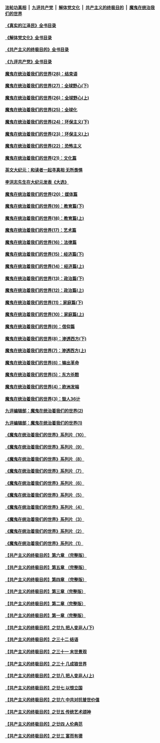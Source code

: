 ####  [法轮功真相](../../../../basic/blob/master/README.md?t=05030501) &nbsp;|&nbsp; [九评共产党](../../../../9ping.md/blob/master/README.md?t=05030501) &nbsp;|&nbsp; [解体党文化](../../../../jtdwh.md/blob/master/README.md?t=05030501)  &nbsp;|&nbsp; [共产主义的终极目的](../../../../gczydzjmd.md/blob/master/README.md?t=05030501) &nbsp;|&nbsp; [魔鬼在统治我们的世界](../../../../mgztzwmdsj.md/blob/master/README.md?t=05030501) 

#### [《真实的江泽民》全书目录](../pages/nsc422/n13721399.md?t=05030501) 

#### [《解体党文化》全书目录](../pages/nsc422/n13721157.md?t=05030501) 

#### [《共产主义的终极目的》全书目录](../pages/nsc422/n13721048.md?t=05030501) 

#### [《九评共产党》全书目录](../pages/nsc422/n13708085.md?t=05030501) 

#### [魔鬼在统治着我们的世界(28)：结束语](../pages/nsc422/n10936246.md?t=05030501) 

#### [魔鬼在统治着我们的世界(27)：全球野心(下)](../pages/nsc422/n10928319.md?t=05030501) 

#### [魔鬼在统治着我们的世界(26)：全球野心(上)](../pages/nsc422/n10900318.md?t=05030501) 

#### [魔鬼在统治着我们的世界(25)：全球化](../pages/nsc422/n10788205.md?t=05030501) 

#### [魔鬼在统治着我们的世界(24)：环保主义(下)](../pages/nsc422/n10695307.md?t=05030501) 

#### [魔鬼在统治着我们的世界(23)：环保主义(上)](../pages/nsc422/n10688613.md?t=05030501) 

#### [魔鬼在统治着我们的世界(22)：恐怖主义](../pages/nsc422/n10614727.md?t=05030501) 

#### [魔鬼在统治着我们的世界(21)：文化篇](../pages/nsc422/n10597706.md?t=05030501) 

#### [英文大纪元：和读者一起寻真相 无所畏惧](../pages/nsc422/n12542027.md?t=05030501) 

#### [李洪志先生在大纪元发表《大选》](../pages/nsc422/n12534746.md?t=05030501) 

#### [魔鬼在统治着我们的世界(20)：媒体篇](../pages/nsc422/n10586579.md?t=05030501) 

#### [魔鬼在统治着我们的世界(19)：教育篇(下)](../pages/nsc422/n10564808.md?t=05030501) 

#### [魔鬼在统治着我们的世界(18)：教育篇(上)](../pages/nsc422/n10526970.md?t=05030501) 

#### [魔鬼在统治着我们的世界(17)：艺术篇](../pages/nsc422/n10499093.md?t=05030501) 

#### [魔鬼在统治着我们的世界(16)：法律篇](../pages/nsc422/n10485969.md?t=05030501) 

#### [魔鬼在统治着我们的世界(15)：经济篇(下)](../pages/nsc422/n10469975.md?t=05030501) 

#### [魔鬼在统治着我们的世界(14)：经济篇(上)](../pages/nsc422/n10457370.md?t=05030501) 

#### [魔鬼在统治着我们的世界(13)：政治篇(下)](../pages/nsc422/n10448270.md?t=05030501) 

#### [魔鬼在统治着我们的世界(12)：政治篇(上)](../pages/nsc422/n10444576.md?t=05030501) 

#### [魔鬼在统治着我们的世界(11)：家庭篇(下)](../pages/nsc422/n10440961.md?t=05030501) 

#### [魔鬼在统治着我们的世界(10)：家庭篇(上)](../pages/nsc422/n10435448.md?t=05030501) 

#### [魔鬼在统治着我们的世界(9)：信仰篇](../pages/nsc422/n10432159.md?t=05030501) 

#### [魔鬼在统治着我们的世界(8)：渗透西方(下)](../pages/nsc422/n10429603.md?t=05030501) 

#### [魔鬼在统治着我们的世界(7)：渗透西方(上)](../pages/nsc422/n10426013.md?t=05030501) 

#### [魔鬼在统治着我们的世界(6)：输出革命](../pages/nsc422/n10421536.md?t=05030501) 

#### [魔鬼在统治着我们的世界(5)：东方杀戮](../pages/nsc422/n10417707.md?t=05030501) 

#### [魔鬼在统治着我们的世界(4)：欧洲发端](../pages/nsc422/n10414890.md?t=05030501) 

#### [魔鬼在统治着我们的世界(3)：毁人36计](../pages/nsc422/n10411583.md?t=05030501) 

#### [九评编辑部：魔鬼在统治着我们的世界(2)](../pages/nsc422/n10410036.md?t=05030501) 

#### [九评编辑部：魔鬼在统治着我们的世界(1)](../pages/nsc422/n10406825.md?t=05030501) 

#### [《魔鬼在统治着我们的世界》系列片（10）](../pages/nsc422/n12292670.md?t=05030501) 

#### [《魔鬼在统治着我们的世界》系列片（9）](../pages/nsc422/n12290859.md?t=05030501) 

#### [《魔鬼在统治着我们的世界》系列片（8）](../pages/nsc422/n12287445.md?t=05030501) 

#### [《魔鬼在统治着我们的世界》系列片（7）](../pages/nsc422/n12283425.md?t=05030501) 

#### [《魔鬼在统治着我们的世界》系列片（6）](../pages/nsc422/n12282314.md?t=05030501) 

#### [《魔鬼在统治着我们的世界》系列片（5）](../pages/nsc422/n12281419.md?t=05030501) 

#### [《魔鬼在统治着我们的世界》系列片（4）](../pages/nsc422/n12274024.md?t=05030501) 

#### [《魔鬼在统治着我们的世界》系列片（3）](../pages/nsc422/n12271322.md?t=05030501) 

#### [《魔鬼在统治着我们的世界》系列片（2）](../pages/nsc422/n12269049.md?t=05030501) 

#### [《魔鬼在统治着我们的世界》系列片（1）](../pages/nsc422/n12267575.md?t=05030501) 

#### [【共产主义的终极目的】第六章 （完整版）](../pages/nsc422/n11428913.md?t=05030501) 

#### [【共产主义的终极目的】第五章 （完整版）](../pages/nsc422/n11428912.md?t=05030501) 

#### [【共产主义的终极目的】第四章 （完整版）](../pages/nsc422/n11428907.md?t=05030501) 

#### [【共产主义的终极目的】第三章（完整版）](../pages/nsc422/n11428848.md?t=05030501) 

#### [【共产主义的终极目的】第二章（完整版）](../pages/nsc422/n11428831.md?t=05030501) 

#### [【共产主义的终极目的】第一章（完整版）](../pages/nsc422/n11417651.md?t=05030501) 

#### [【共产主义的终极目的】之廿九 把人变非人(下)](../pages/nsc422/n11344140.md?t=05030501) 

#### [【共产主义的终极目的】之三十二 结语](../pages/nsc422/n11360535.md?t=05030501) 

#### [【共产主义的终极目的】之三十一 末世景观](../pages/nsc422/n11351129.md?t=05030501) 

#### [【共产主义的终极目的】之三十 几成狼世界](../pages/nsc422/n11348280.md?t=05030501) 

#### [【共产主义的终极目的】之廿八 把人变非人(上)](../pages/nsc422/n11340492.md?t=05030501) 

#### [【共产主义的终极目的】之廿七 以恨立国](../pages/nsc422/n11336944.md?t=05030501) 

#### [【共产主义的终极目的】之廿六 中共对抗普世价值](../pages/nsc422/n11324785.md?t=05030501) 

#### [【共产主义的终极目的】之廿五 传统艺术颂神](../pages/nsc422/n11296396.md?t=05030501) 

#### [【共产主义的终极目的】之廿四 人伦典范](../pages/nsc422/n11296397.md?t=05030501) 

#### [【共产主义的终极目的】之廿三 富而有德](../pages/nsc422/n11283598.md?t=05030501) 

